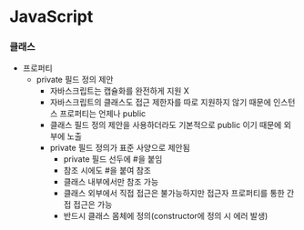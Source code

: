 # JavaScript
### 클래스
* 프로퍼티
  * private 필드 정의 제안
    * 자바스크립트는 캡슐화를 완전하게 지원 X
    * 자바스크립트의 클래스도 접근 제한자를 따로 지원하지 않기 때문에 인스턴스 프로퍼티는 언제나 public
    * 클래스 필드 정의 제안을 사용하더라도 기본적으로 public 이기 때문에 외부에 노출
    * private 필드 정의가 표준 사양으로 제안됨
      * private 필드 선두에 #을 붙임
      * 참조 시에도 #을 붙여 참조
      * 클래스 내부에서만 참조 가능
      * 클래스 외부에서 직접 접근은 불가능하지만 접근자 프로퍼티를 통한 간접 접근은 가능
      * 반드시 클래스 몸체에 정의(constructor에 정의 시 에러 발생)